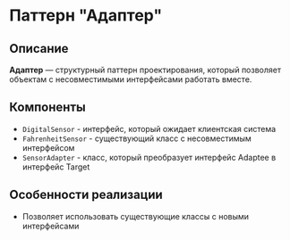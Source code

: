 # Паттерн "Адаптер"

## Описание
**Адаптер** — структурный паттерн проектирования, который позволяет объектам с несовместимыми интерфейсами работать вместе.

## Компоненты
- `DigitalSensor` - интерфейс, который ожидает клиентская система
- `FahrenheitSensor` - существующий класс с несовместимым интерфейсом
- `SensorAdapter` - класс, который преобразует интерфейс Adaptee в интерфейс Target

## Особенности реализации
- Позволяет использовать существующие классы с новыми интерфейсами